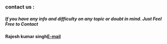 ### contact us :
##### If you have any info and difficulty on any topic or doubt in mind. Just Feel Free to Contact
####  Rajesh kumar singh[E-mail](hacker4society@gmail.com)

<!-- www.123formbuilder.com script begins here -->
<script type="text/javascript" defer src="//www.123formbuilder.com/embed/5435865.js" data-role="form" data-default-width="650px"></script>
<!-- www.123formbuilder.com script ends here -->

